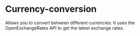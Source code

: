 # Currency-conversion
Allows you to convert between different currencies. It uses the OpenExchangeRates API to get the latest exchange rates.
